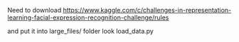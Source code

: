 Need to download
https://www.kaggle.com/c/challenges-in-representation-learning-facial-expression-recognition-challenge/rules

and put it into large_files/ folder
look load_data.py
